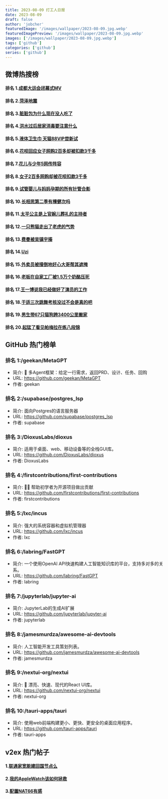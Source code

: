 ```yaml
---
title: 2023-08-09 打工人日报
date: 2023-08-09
draft: false
author: 'jobcher'
featuredImage: '/images/wallpaper/2023-08-09.jpg.webp'
featuredImagePreview: '/images/wallpaper/2023-08-09.jpg.webp'
images: ['/images/wallpaper/2023-08-09.jpg.webp']
tags: ['github']
categories: ['github']
series: ['github']
---
```


## 微博热搜榜

#### 排名 1.[成都大运会闭幕式MV](https://s.weibo.com/weibo?q=成都大运会闭幕式MV)
#### 排名 2.[菏泽地震](https://s.weibo.com/weibo?q=菏泽地震)
#### 排名 3.[脏脏包为什么现在没人吃了](https://s.weibo.com/weibo?q=脏脏包为什么现在没人吃了)
#### 排名 4.[洪水过后居家消毒要注意什么](https://s.weibo.com/weibo?q=洪水过后居家消毒要注意什么)
#### 排名 5.[液体卫生巾 天猫88VIP尝新试](https://s.weibo.com/weibo?q=液体卫生巾天猫88VIP尝新试)
#### 排名 6.[花呗回应女子网购2百多却被扣款3千多](https://s.weibo.com/weibo?q=花呗回应女子网购2百多却被扣款3千多)
#### 排名 7.[花儿与少年5网传阵容](https://s.weibo.com/weibo?q=花儿与少年5网传阵容)
#### 排名 8.[女子2百多网购却被花呗扣款3千多](https://s.weibo.com/weibo?q=女子2百多网购却被花呗扣款3千多)
#### 排名 9.[试管婴儿与妈妈孕期的所有针管合影](https://s.weibo.com/weibo?q=试管婴儿与妈妈孕期的所有针管合影)
#### 排名 10.[长相思第二季有檀健次吗](https://s.weibo.com/weibo?q=长相思第二季有檀健次吗)
#### 排名 11.[太平公主是上官婉儿葬礼的主持者](https://s.weibo.com/weibo?q=太平公主是上官婉儿葬礼的主持者)
#### 排名 12.[一只熊猫走出了老虎的气势](https://s.weibo.com/weibo?q=一只熊猫走出了老虎的气势)
#### 排名 13.[费曼被吴镇宇揍](https://s.weibo.com/weibo?q=费曼被吴镇宇揍)
#### 排名 14.[Uzi](https://s.weibo.com/weibo?q=Uzi)
#### 排名 15.[外卖员被撞倒地好心大哥帮其遮掩](https://s.weibo.com/weibo?q=外卖员被撞倒地好心大哥帮其遮掩)
#### 排名 16.[老板在自家工厂被1.5万个奶酪压死](https://s.weibo.com/weibo?q=老板在自家工厂被1.5万个奶酪压死)
#### 排名 17.[王一博说我已经做好了演员的工作](https://s.weibo.com/weibo?q=王一博说我已经做好了演员的工作)
#### 排名 18.[于适三次跳舞考核没过不会是真的吧](https://s.weibo.com/weibo?q=于适三次跳舞考核没过不会是真的吧)
#### 排名 19.[男生带67只猫狗跨3400公里搬家](https://s.weibo.com/weibo?q=男生带67只猫狗跨3400公里搬家)
#### 排名 20.[起猛了看见帕梅拉在练八段锦](https://s.weibo.com/weibo?q=起猛了看见帕梅拉在练八段锦)
## GitHub 热门榜单

### 排名 1:/geekan/MetaGPT
- 简介: 🌟 多Agent框架：给定一行需求，返回PRD、设计、任务、回购
- URL: https://github.com/geekan/MetaGPT
- 作者: geekan 

### 排名 2:/supabase/postgres_lsp
- 简介: 面向Postgres的语言服务器
- URL: https://github.com/supabase/postgres_lsp
- 作者: supabase 

### 排名 3:/DioxusLabs/dioxus
- 简介: 适用于桌面、web、移动设备等的全栈GUI库。
- URL: https://github.com/DioxusLabs/dioxus
- 作者: DioxusLabs 

### 排名 4:/firstcontributions/first-contributions
- 简介: 🚀✨ 帮助初学者为开源项目做出贡献
- URL: https://github.com/firstcontributions/first-contributions
- 作者: firstcontributions 

### 排名 5:/lxc/incus
- 简介: 强大的系统容器和虚拟机管理器
- URL: https://github.com/lxc/incus
- 作者: lxc 

### 排名 6:/labring/FastGPT
- 简介: 一个使用OpenAI API快速构建人工智能知识库的平台，支持多对多的关系。
- URL: https://github.com/labring/FastGPT
- 作者: labring 

### 排名 7:/jupyterlab/jupyter-ai
- 简介: JupyterLab的生成AI扩展
- URL: https://github.com/jupyterlab/jupyter-ai
- 作者: jupyterlab 

### 排名 8:/jamesmurdza/awesome-ai-devtools
- 简介: 人工智能开发工具策划列表。
- URL: https://github.com/jamesmurdza/awesome-ai-devtools
- 作者: jamesmurdza 

### 排名 9:/nextui-org/nextui
- 简介: 🚀 漂亮、快速、现代的React UI库。
- URL: https://github.com/nextui-org/nextui
- 作者: nextui-org 

### 排名 10:/tauri-apps/tauri
- 简介: 使用web前端构建更小、更快、更安全的桌面应用程序。
- URL: https://github.com/tauri-apps/tauri
- 作者: tauri-apps 

## v2ex 热门帖子

#### 1.[联通家宽能建回国节点么](https://www.v2ex.com/t/963584#reply5)
#### 2.[我的AppleWatch该如何拯救](https://www.v2ex.com/t/963583#reply1)
#### 3.[配置NAT66有感](https://www.v2ex.com/t/963585#reply0)
